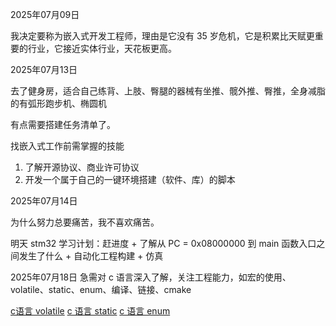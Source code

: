 2025年07月09日

我决定要称为嵌入式开发工程师，理由是它没有 35 岁危机，它是积累比天赋更重要的行业，它接近实体行业，天花板更高。

2025年07月13日

去了健身房，适合自己练背、上肢、臀腿的器械有坐推、髋外推、臀推，全身减脂的有弧形跑步机、椭圆机

有点需要搭建任务清单了。

找嵌入式工作前需掌握的技能
1. 了解开源协议、商业许可协议
2. 开发一个属于自己的一键环境搭建（软件、库）的脚本

2025年07月14日

为什么努力总要痛苦，我不喜欢痛苦。

明天 stm32 学习计划：赶进度 + 了解从 PC = 0x08000000 到 main 函数入口之间发生了什么 + 自动化工程构建 + 仿真

2025年07月18日
急需对 c 语言深入了解，关注工程能力，如宏的使用、volatile、static、enum、编译、链接、cmake

[c语言 volatile](https://zhuanlan.zhihu.com/p/33074506) [c 语言 static](https://zhuanlan.zhihu.com/p/611748223) [c 语言 enum](https://zhuanlan.zhihu.com/p/349458733) 
